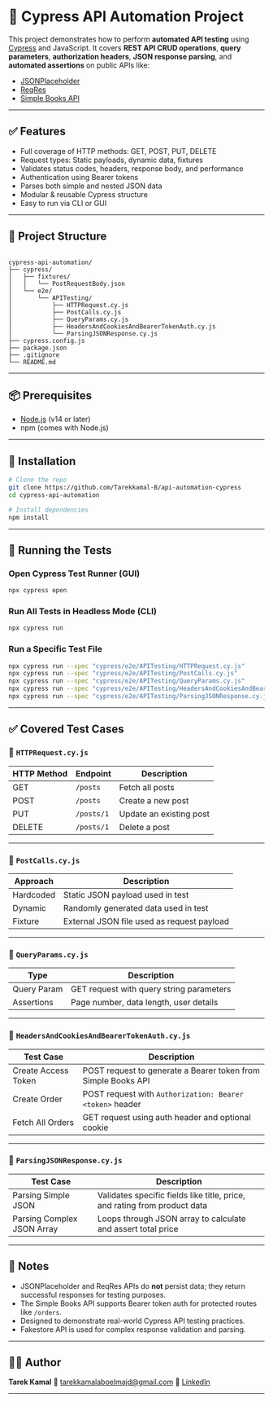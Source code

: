 # 🚀 Cypress API Automation Project

This project demonstrates how to perform **automated API testing** using [Cypress](https://www.cypress.io/) and JavaScript. It covers **REST API CRUD operations**, **query parameters**, **authorization headers**, **JSON response parsing**, and **automated assertions** on public APIs like:

- [JSONPlaceholder](https://jsonplaceholder.typicode.com/)
- [ReqRes](https://reqres.in/)
- [Simple Books API](https://simple-books-api.glitch.me/)

---

## ✅ Features

- Full coverage of HTTP methods: GET, POST, PUT, DELETE
- Request types: Static payloads, dynamic data, fixtures
- Validates status codes, headers, response body, and performance
- Authentication using Bearer tokens
- Parses both simple and nested JSON data
- Modular & reusable Cypress structure
- Easy to run via CLI or GUI

---

## 📁 Project Structure

```

cypress-api-automation/
├── cypress/
│   ├── fixtures/
│   │   └── PostRequestBody.json
│   └── e2e/
│       └── APITesting/
│           ├── HTTPRequest.cy.js
│           ├── PostCalls.cy.js
│           ├── QueryParams.cy.js
│           ├── HeadersAndCookiesAndBearerTokenAuth.cy.js
│           └── ParsingJSONResponse.cy.js
├── cypress.config.js
├── package.json
├── .gitignore
└── README.md

````

---

## 📦 Prerequisites

* [Node.js](https://nodejs.org/) (v14 or later)
* npm (comes with Node.js)

---

## 🔧 Installation

```bash
# Clone the repo
git clone https://github.com/Tarekkamal-B/api-automation-cypress
cd cypress-api-automation

# Install dependencies
npm install
````

---

## 🚀 Running the Tests

### Open Cypress Test Runner (GUI)

```bash
npx cypress open
```

### Run All Tests in Headless Mode (CLI)

```bash
npx cypress run
```

### Run a Specific Test File

```bash
npx cypress run --spec "cypress/e2e/APITesting/HTTPRequest.cy.js"
npx cypress run --spec "cypress/e2e/APITesting/PostCalls.cy.js"
npx cypress run --spec "cypress/e2e/APITesting/QueryParams.cy.js"
npx cypress run --spec "cypress/e2e/APITesting/HeadersAndCookiesAndBearerTokenAuth.cy.js"
npx cypress run --spec "cypress/e2e/APITesting/ParsingJSONResponse.cy.js"
```

---

## ✅ Covered Test Cases

### 📄 `HTTPRequest.cy.js`

| HTTP Method | Endpoint   | Description             |
| ----------- | ---------- | ----------------------- |
| GET         | `/posts`   | Fetch all posts         |
| POST        | `/posts`   | Create a new post       |
| PUT         | `/posts/1` | Update an existing post |
| DELETE      | `/posts/1` | Delete a post           |

---

### 📄 `PostCalls.cy.js`

| Approach  | Description                                |
| --------- | ------------------------------------------ |
| Hardcoded | Static JSON payload used in test           |
| Dynamic   | Randomly generated data used in test       |
| Fixture   | External JSON file used as request payload |

---

### 📄 `QueryParams.cy.js`

| Type        | Description                              |
| ----------- | ---------------------------------------- |
| Query Param | GET request with query string parameters |
| Assertions  | Page number, data length, user details   |

---

### 📄 `HeadersAndCookiesAndBearerTokenAuth.cy.js`

| Test Case           | Description                                                   |
| ------------------- | ------------------------------------------------------------- |
| Create Access Token | POST request to generate a Bearer token from Simple Books API |
| Create Order        | POST request with `Authorization: Bearer <token>` header      |
| Fetch All Orders    | GET request using auth header and optional cookie             |

---

### 📄 `ParsingJSONResponse.cy.js`

| Test Case                  | Description                                                               |
| -------------------------- | ------------------------------------------------------------------------- |
| Parsing Simple JSON        | Validates specific fields like title, price, and rating from product data |
| Parsing Complex JSON Array | Loops through JSON array to calculate and assert total price              |

---

## 📌 Notes

* JSONPlaceholder and ReqRes APIs do **not** persist data; they return successful responses for testing purposes.
* The Simple Books API supports Bearer token auth for protected routes like `/orders`.
* Designed to demonstrate real-world Cypress API testing practices.
* Fakestore API is used for complex response validation and parsing.

---

## 👨‍💻 Author

**Tarek Kamal**
📧 [tarekkamalaboelmajd@gmail.com](mailto:tarekkamalaboelmajd@gmail.com)
🔗 [LinkedIn](https://www.linkedin.com/in/tarek-kamal-251477326)


---

